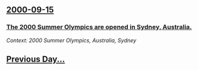 ## [2000-09-15](/news/2000/09/15/index.md)

### [ The 2000 Summer Olympics are opened in Sydney, Australia.](/news/2000/09/15/the-2000-summer-olympics-are-opened-in-sydney-australia.md)
_Context: 2000 Summer Olympics, Australia, Sydney_

## [Previous Day...](/news/2000/09/14/index.md)

